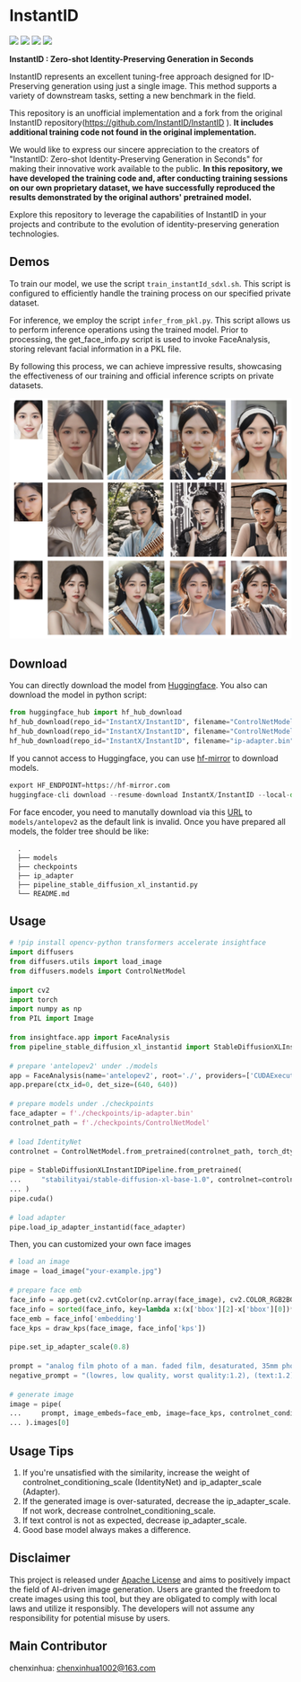# InstantID
<a href='https://instantid.github.io/'><img src='https://img.shields.io/badge/Project-Page-green'></a> 
<a href='https://arxiv.org/abs/2401.07519'><img src='https://img.shields.io/badge/Technique-Report-red'></a> 
<a href='https://huggingface.co/papers/2401.07519'><img src='https://img.shields.io/static/v1?label=Paper&message=Huggingface&color=orange'></a> 
<a href='https://huggingface.co/spaces/InstantX/InstantID'><img src='https://img.shields.io/badge/%F0%9F%A4%97%20Hugging%20Face-Spaces-blue'></a> 

**InstantID : Zero-shot Identity-Preserving Generation in Seconds**


InstantID represents an excellent tuning-free approach designed for ID-Preserving generation using just a single image. This method supports a variety of downstream tasks, setting a new benchmark in the field.

This repository is an unofficial implementation and a fork from the original InstantID repository(https://github.com/InstantID/InstantID ). **It includes additional training code not found in the original implementation.**

We would like to express our sincere appreciation to the creators of "InstantID: Zero-shot Identity-Preserving Generation in Seconds" for making their innovative work available to the public. **In this repository, we have developed the training code and, after conducting training sessions on our own proprietary dataset, we have successfully reproduced the results demonstrated by the original authors' pretrained model.**

Explore this repository to leverage the capabilities of InstantID in your projects and contribute to the evolution of identity-preserving generation technologies.



## Demos
To train our model, we use the script `train_instantId_sdxl.sh`. This script is configured to efficiently handle the training process on our specified private dataset.

For inference, we employ the script `infer_from_pkl.py`. This script allows us to perform inference operations using the trained model. Prior to processing, the get_face_info.py script is used to invoke FaceAnalysis, storing relevant facial information in a PKL file.

By following this process, we can achieve impressive results, showcasing the effectiveness of our training and official inference scripts on private datasets.

![Example Image](assets/test.png)


## Download

You can directly download the model from [Huggingface](https://huggingface.co/InstantX/InstantID).
You also can download the model in python script:

```python
from huggingface_hub import hf_hub_download
hf_hub_download(repo_id="InstantX/InstantID", filename="ControlNetModel/config.json", local_dir="./checkpoints")
hf_hub_download(repo_id="InstantX/InstantID", filename="ControlNetModel/diffusion_pytorch_model.safetensors", local_dir="./checkpoints")
hf_hub_download(repo_id="InstantX/InstantID", filename="ip-adapter.bin", local_dir="./checkpoints")
```

If you cannot access to Huggingface, you can use [hf-mirror](https://hf-mirror.com/) to download models.
```python
export HF_ENDPOINT=https://hf-mirror.com
huggingface-cli download --resume-download InstantX/InstantID --local-dir checkpoints
```

For face encoder, you need to manutally download via this [URL](https://github.com/deepinsight/insightface/issues/1896#issuecomment-1023867304) to `models/antelopev2` as the default link is invalid. Once you have prepared all models, the folder tree should be like:

```
  .
  ├── models
  ├── checkpoints
  ├── ip_adapter
  ├── pipeline_stable_diffusion_xl_instantid.py
  └── README.md
```

## Usage

```python
# !pip install opencv-python transformers accelerate insightface
import diffusers
from diffusers.utils import load_image
from diffusers.models import ControlNetModel

import cv2
import torch
import numpy as np
from PIL import Image

from insightface.app import FaceAnalysis
from pipeline_stable_diffusion_xl_instantid import StableDiffusionXLInstantIDPipeline, draw_kps

# prepare 'antelopev2' under ./models
app = FaceAnalysis(name='antelopev2', root='./', providers=['CUDAExecutionProvider', 'CPUExecutionProvider'])
app.prepare(ctx_id=0, det_size=(640, 640))

# prepare models under ./checkpoints
face_adapter = f'./checkpoints/ip-adapter.bin'
controlnet_path = f'./checkpoints/ControlNetModel'

# load IdentityNet
controlnet = ControlNetModel.from_pretrained(controlnet_path, torch_dtype=torch.float16)

pipe = StableDiffusionXLInstantIDPipeline.from_pretrained(
...     "stabilityai/stable-diffusion-xl-base-1.0", controlnet=controlnet, torch_dtype=torch.float16
... )
pipe.cuda()

# load adapter
pipe.load_ip_adapter_instantid(face_adapter)
```

Then, you can customized your own face images

```python
# load an image
image = load_image("your-example.jpg")

# prepare face emb
face_info = app.get(cv2.cvtColor(np.array(face_image), cv2.COLOR_RGB2BGR))
face_info = sorted(face_info, key=lambda x:(x['bbox'][2]-x['bbox'][0])*x['bbox'][3]-x['bbox'][1])[-1] # only use the maximum face
face_emb = face_info['embedding']
face_kps = draw_kps(face_image, face_info['kps'])

pipe.set_ip_adapter_scale(0.8)

prompt = "analog film photo of a man. faded film, desaturated, 35mm photo, grainy, vignette, vintage, Kodachrome, Lomography, stained, highly detailed, found footage, masterpiece, best quality"
negative_prompt = "(lowres, low quality, worst quality:1.2), (text:1.2), watermark, painting, drawing, illustration, glitch, deformed, mutated, cross-eyed, ugly, disfigured (lowres, low quality, worst quality:1.2), (text:1.2), watermark, painting, drawing, illustration, glitch,deformed, mutated, cross-eyed, ugly, disfigured"

# generate image
image = pipe(
...     prompt, image_embeds=face_emb, image=face_kps, controlnet_conditioning_scale=0.8
... ).images[0]
```

## Usage Tips
1. If you're unsatisfied with the similarity, increase the weight of controlnet_conditioning_scale (IdentityNet) and ip_adapter_scale (Adapter).
2. If the generated image is over-saturated, decrease the ip_adapter_scale. If not work, decrease controlnet_conditioning_scale.
3. If text control is not as expected, decrease ip_adapter_scale.
4. Good base model always makes a difference.

## Disclaimer
This project is released under [Apache License](https://github.com/InstantID/InstantID?tab=Apache-2.0-1-ov-file#readme) and aims to positively impact the field of AI-driven image generation. Users are granted the freedom to create images using this tool, but they are obligated to comply with local laws and utilize it responsibly. The developers will not assume any responsibility for potential misuse by users.

## Main Contributor
chenxinhua: chenxinhua1002@163.com
